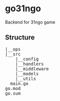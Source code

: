# go31ngo
Backend for 31ngo game


## Structure
<pre>
|__ops
|__src
    |__config
    |__handlers
    |__middleware
    |__models
    |__utils
  main.go
go.mod
go.sum
</pre>
